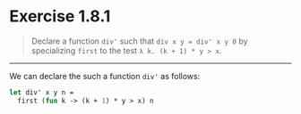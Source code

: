 # Exercise 1.8.1

> Declare a function `div'` such that `div x y = div' x y 0` by specializing `first` to the test `λ k. (k + 1) * y > x`.

---

We can declare the such a function `div'` as follows:
```ocaml
let div' x y n =
  first (fun k -> (k + 1) * y > x) n
```
